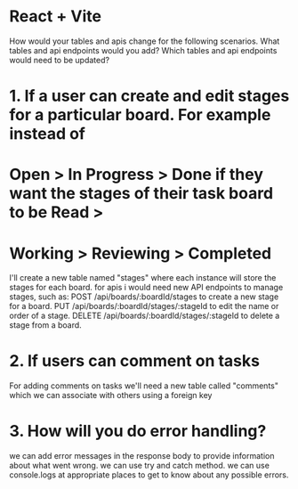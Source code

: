 # React + Vite

How would your tables and apis change for the following scenarios. What tables and api
endpoints would you add? Which tables and api endpoints would need to be updated?
# 1. If a user can create and edit stages for a particular board. For example instead of
# Open > In Progress > Done if they want the stages of their task board to be Read >
# Working > Reviewing > Completed

I'll create a new table named "stages" where each instance will store the stages for each board.
for apis i would need new API endpoints to manage stages, such as:
POST /api/boards/:boardId/stages to create a new stage for a board.
PUT /api/boards/:boardId/stages/:stageId to edit the name or order of a stage.
DELETE /api/boards/:boardId/stages/:stageId to delete a stage from a board.

# 2. If users can comment on tasks
For adding comments on tasks we'll need a new table called "comments" which we can associate with others using a foreign key

# 3. How will you do error handling?

we can add error messages in the response body to provide information about what went wrong.
we can use try and catch method.
we can use console.logs at appropriate places to get to know about any possible errors.
